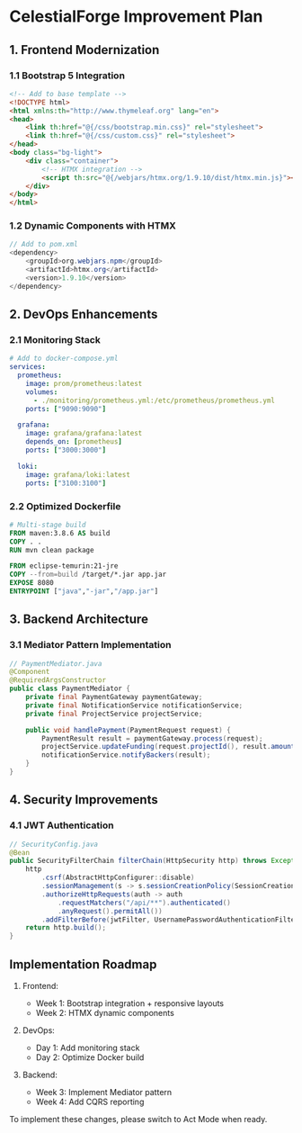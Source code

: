 # CelestialForge Improvement Plan

## 1. Frontend Modernization
### 1.1 Bootstrap 5 Integration
```html
<!-- Add to base template -->
<!DOCTYPE html>
<html xmlns:th="http://www.thymeleaf.org" lang="en">
<head>
    <link th:href="@{/css/bootstrap.min.css}" rel="stylesheet">
    <link th:href="@{/css/custom.css}" rel="stylesheet">
</head>
<body class="bg-light">
    <div class="container">
        <!-- HTMX integration -->
        <script th:src="@{/webjars/htmx.org/1.9.10/dist/htmx.min.js}"></script>
    </div>
</body>
</html>
```

### 1.2 Dynamic Components with HTMX
```java
// Add to pom.xml
<dependency>
    <groupId>org.webjars.npm</groupId>
    <artifactId>htmx.org</artifactId>
    <version>1.9.10</version>
</dependency>
```

## 2. DevOps Enhancements
### 2.1 Monitoring Stack
```yaml
# Add to docker-compose.yml
services:
  prometheus:
    image: prom/prometheus:latest
    volumes:
      - ./monitoring/prometheus.yml:/etc/prometheus/prometheus.yml
    ports: ["9090:9090"]

  grafana:
    image: grafana/grafana:latest
    depends_on: [prometheus]
    ports: ["3000:3000"]

  loki:
    image: grafana/loki:latest
    ports: ["3100:3100"]
```

### 2.2 Optimized Dockerfile
```dockerfile
# Multi-stage build
FROM maven:3.8.6 AS build
COPY . .
RUN mvn clean package

FROM eclipse-temurin:21-jre
COPY --from=build /target/*.jar app.jar
EXPOSE 8080
ENTRYPOINT ["java","-jar","/app.jar"]
```

## 3. Backend Architecture
### 3.1 Mediator Pattern Implementation
```java
// PaymentMediator.java
@Component
@RequiredArgsConstructor
public class PaymentMediator {
    private final PaymentGateway paymentGateway;
    private final NotificationService notificationService;
    private final ProjectService projectService;

    public void handlePayment(PaymentRequest request) {
        PaymentResult result = paymentGateway.process(request);
        projectService.updateFunding(request.projectId(), result.amount());
        notificationService.notifyBackers(result);
    }
}
```

## 4. Security Improvements
### 4.1 JWT Authentication
```java
// SecurityConfig.java
@Bean
public SecurityFilterChain filterChain(HttpSecurity http) throws Exception {
    http
        .csrf(AbstractHttpConfigurer::disable)
        .sessionManagement(s -> s.sessionCreationPolicy(SessionCreationPolicy.STATELESS))
        .authorizeHttpRequests(auth -> auth
            .requestMatchers("/api/**").authenticated()
            .anyRequest().permitAll())
        .addFilterBefore(jwtFilter, UsernamePasswordAuthenticationFilter.class);
    return http.build();
}
```

## Implementation Roadmap
1. Frontend:
   - Week 1: Bootstrap integration + responsive layouts
   - Week 2: HTMX dynamic components

2. DevOps:
   - Day 1: Add monitoring stack
   - Day 2: Optimize Docker build

3. Backend:
   - Week 3: Implement Mediator pattern
   - Week 4: Add CQRS reporting

To implement these changes, please switch to Act Mode when ready.
